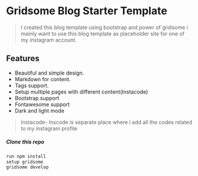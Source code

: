 # Gridsome Blog Starter Template

>I created this blog template using bootstrap and power of gridsome i mainly want to use this blog template as placeholder site for one of my instagram account.

## Features
- Beautiful and simple design.
- Markdown for content.
- Tags support.
- Setup multiple pages with different content(Instacode)
- Bootstrap support
- Fontawesome support
- Dark and light mode
  

>Instacode- Inscode is separate place where i add all the codes related to my instagram profile

##### Clone this repo
```python
run npm install
setup gridsome
gridsome develop
```